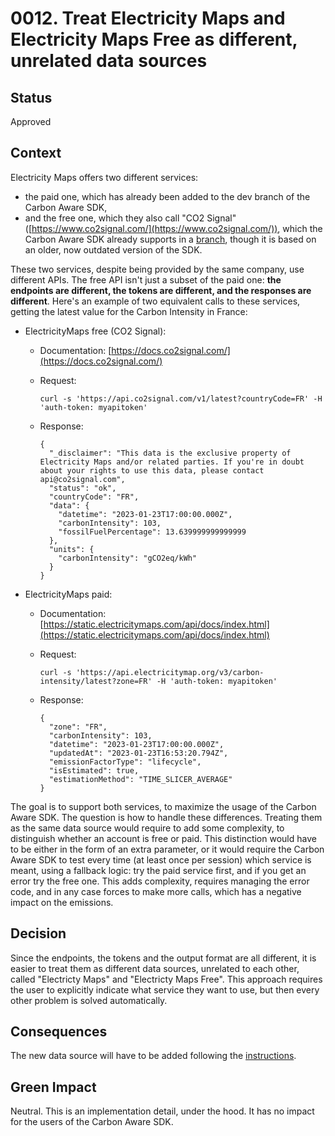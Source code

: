 # 0012. Treat Electricity Maps and Electricity Maps Free as different, unrelated data sources

## Status
Approved

## Context
Electricity Maps offers two different services:
- the paid one, which has already been added to the dev branch of the Carbon Aware SDK,
- and the free one, which they also call "CO2 Signal" ([https://www.co2signal.com/](https://www.co2signal.com/)), which the Carbon Aware SDK already supports in a [branch](https://github.com/Green-Software-Foundation/carbon-aware-sdk/tree/feat/electricity-map), though it is based on an older, now outdated version of the SDK.

These two services, despite being provided by the same company, use different APIs. The free API isn't just a subset of the paid one: **the endpoints are different, the tokens are different, and the responses are different**. Here's an example of two equivalent calls to these services, getting the latest value for the Carbon Intensity in France:

- ElectricityMaps free (CO2 Signal):
  - Documentation: [https://docs.co2signal.com/](https://docs.co2signal.com/)
  - Request:

      `curl -s 'https://api.co2signal.com/v1/latest?countryCode=FR' -H 'auth-token: myapitoken'`

  - Response:

        {
          "_disclaimer": "This data is the exclusive property of Electricity Maps and/or related parties. If you're in doubt about your rights to use this data, please contact api@co2signal.com",
          "status": "ok",
          "countryCode": "FR",
          "data": {
            "datetime": "2023-01-23T17:00:00.000Z",
            "carbonIntensity": 103,
            "fossilFuelPercentage": 13.639999999999999
          },
          "units": {
            "carbonIntensity": "gCO2eq/kWh"
          }
        }


- ElectricityMaps paid:
  - Documentation: [https://static.electricitymaps.com/api/docs/index.html](https://static.electricitymaps.com/api/docs/index.html)
  - Request:

      `curl -s 'https://api.electricitymap.org/v3/carbon-intensity/latest?zone=FR' -H 'auth-token: myapitoken'`

  - Response:
	
        {
          "zone": "FR",
          "carbonIntensity": 103,
          "datetime": "2023-01-23T17:00:00.000Z",
          "updatedAt": "2023-01-23T16:53:20.794Z",
          "emissionFactorType": "lifecycle",
          "isEstimated": true,
          "estimationMethod": "TIME_SLICER_AVERAGE"
        }

The goal is to support both services, to maximize the usage of the Carbon Aware SDK. The question is how to handle these differences.
Treating them as the same data source would require to add some complexity, to distinguish whether an account is free or paid. This distinction would have to be either in the form of an extra parameter, or it would require the Carbon Aware SDK to test every time (at least once per session) which service is meant, using a fallback logic: try the paid service first, and if you get an error try the free one. This adds complexity, requires managing the error code, and in any case forces to make more calls, which has a negative impact on the emissions.

## Decision
Since the endpoints, the tokens and the output format are all different, it is easier to treat them as different data sources, unrelated to each other, called "Electricty Maps" and "Electricty Maps Free". This approach requires the user to explicitly indicate what service they want to use, but then every other problem is solved automatically.


## Consequences
The new data source will have to be added following the [instructions](https://github.com/Green-Software-Foundation/carbon-aware-sdk/blob/Changelog/docs/architecture/data-sources.md#user-content-creating-a-new-data-source).

## Green Impact
Neutral. This is an implementation detail, under the hood. It has no impact for the users of the Carbon Aware SDK.
